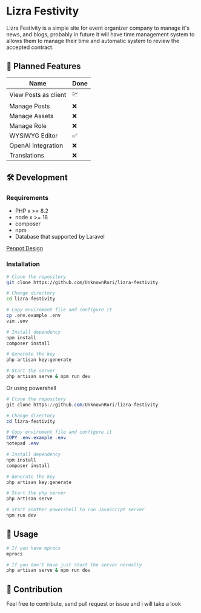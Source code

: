 # Lizra Festivity

Lizra Festivity is a simple site for event organizer company to manage it's news, and blogs, probably in future it will have time management system to allows them to manage their time and automatic system to review the accepted contract.

## 🚀 Planned Features

| Name                 |   Done    |
|----------------------|-----------|
| View Posts as client |    💹     |
| Manage Posts         |    ❌     |
| Manage Assets        |    ❌     |
| Manage Role          |    ❌     |
| WYSIWYG Editor       |    ✅     |
| OpenAI Integration   |    ❌     |
| Translations         |    ❌     |

## 🛠️ Development

### Requirements

- PHP x >= 8.2
- node x >= 18
- composer
- npm
- Database that supported by Laravel

[Penpot Design](https://design.penpot.app/#/view/82e31d90-3829-8139-8002-cefebb062880?page-id=82e31d90-3829-8139-8002-cefebb062881&section=interactions&index=0&share-id=82e31d90-3829-8139-8002-d3bb8e90e24b)

### Installation

```bash
# Clone the repository
git clone https://github.com/UnknownRori/lizra-festivity

# Change directory
cd lizra-festivity

# Copy enviroment file and configure it
cp .env.example .env
vim .env

# Install dependency
npm install
composer install

# Generate the key
php artisan key:generate

# Start the server
php artisan serve & npm run dev
```

Or using powershell

```powershell
# Clone the repository
git clone https://github.com/UnknownRori/lizra-festivity

# Change directory
cd lizra-festivity

# Copy enviroment file and configure it
COPY .env.example .env
notepad .env

# Install dependency
npm install
composer install

# Generate the key
php artisan key:generate

# Start the php server
php artisan serve 

# Start another powershell to run JavaScript server
npm run dev
```

## 🚀 Usage

```bash
# If you have mprocs
mprocs

# If you don't have just start the server normally
php artisan serve & npm run dev
```

## 🌟 Contribution

Feel free to contribute, send pull request or issue and i will take a look
